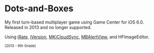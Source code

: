 Dots-and-Boxes
==============

My first turn-based multiplayer game using Game Center for iOS 6.0. Released in 2013 and no longer supported.

Using [iRate](https://github.com/nicklockwood/iRate), [iVersion](https://github.com/nicklockwood/iVersion), [MKiCloudSync](https://github.com/MugunthKumar/MKiCloudSync), [MBAlertView](https://github.com/mobitar/MBAlertView), and HFImageEditor.

<sup>(2013 - 9th Grade)<sup>
